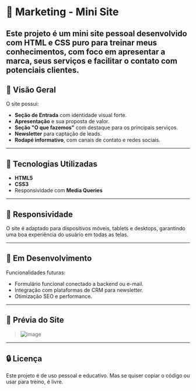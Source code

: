# 🌵 Marketing - Mini Site

Este projeto é um mini site pessoal desenvolvido com HTML e CSS puro para treinar meus conhecimentos, 
com foco em apresentar a marca, seus serviços e facilitar o contato com potenciais clientes.
---

## 🔗 Visão Geral

O site possui:

- **Seção de Entrada** com identidade visual forte.
- **Apresentação** e sua proposta de valor.
- **Seção "O que fazemos"** com destaque para os principais serviços.
- **Newsletter** para captação de leads.
- **Rodapé informativo**, com canais de contato e redes sociais.
---

## 🧩 Tecnologias Utilizadas

- **HTML5**  
- **CSS3**  
- Responsividade com **Media Queries**

---

## 📱 Responsividade

O site é adaptado para dispositivos móveis, tablets e desktops, garantindo uma boa experiência do usuário em todas as telas.

---

## 🚧 Em Desenvolvimento
Funcionalidades futuras:
- Formulário funcional conectado a backend ou e-mail.
- Integração com plataformas de CRM para newsletter.
- Otimização SEO e performance.

---
## 📸 Prévia do Site

> ![image](![CapturaSiteTeste](https://github.com/user-attachments/assets/8f7cc145-946a-4242-b41a-0256742cdf83)
)


---
## 🔒 Licença

Este projeto é de uso pessoal e educativo. Mas se quiser copiar o código ou usar para treino, é livre.


